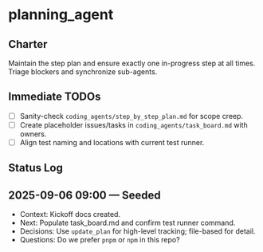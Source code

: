# planning_agent

## Charter
Maintain the step plan and ensure exactly one in-progress step at all times. Triage blockers and synchronize sub-agents.

## Immediate TODOs
- [ ] Sanity-check `coding_agents/step_by_step_plan.md` for scope creep.
- [ ] Create placeholder issues/tasks in `coding_agents/task_board.md` with owners.
- [ ] Align test naming and locations with current test runner.

## Status Log
## 2025-09-06 09:00 — Seeded
- Context: Kickoff docs created.
- Next: Populate task_board.md and confirm test runner command.
- Decisions: Use `update_plan` for high-level tracking; file-based for detail.
- Questions: Do we prefer `pnpm` or `npm` in this repo?
